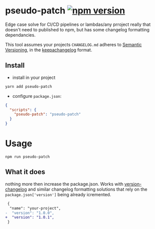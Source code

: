 # pseudo-patch [![npm version](https://badge.fury.io/js/pseudo-patch.svg)](https://badge.fury.io/js/pseudo-patch)

Edge case solve for CI/CD pipelines or lambdas/any prroject really that doesn't need to published to npm, but has some changelog formatting dependancies.

This tool assumes your projects `CHANGELOG.md` adheres to [Semantic Versioning](http://semver.org/), in the [keepachangelog](http://keepachangelog.com/) format.

## Install

- install in your project
```bash
yarn add pseudo-patch
```

- configure `package.json`:
```json
{
  "scripts": {
    "pseudo-patch": "pseudo-patch"
  }
}
```

# Usage

```
npm run pseudo-patch
```

## What it does

nothing more then increase the package.json.
Works with [version-changelog](https://www.npmjs.com/package/version-changelog) and similar changelog formatting solutions that rely on the `package.json['version']` being already icremented.
 ```diff
  {
   "name": "your-project",
-  "version": "1.0.0",
+  "version": "1.0.1",
  }
 ```